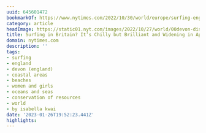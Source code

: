 ```yaml
---
uuid: 645601472
bookmarkOf: https://www.nytimes.com/2022/10/30/world/europe/surfing-england-north-devon.html
category: article
headImage: https://static01.nyt.com/images/2022/10/27/world/00devon-dispatch08/00devon-dispatch08-largeHorizontalJumbo.jpg
title: Surfing in Britain? It’s Chilly but Brilliant and Widening in Appeal.
domain: nytimes.com
description: ''
tags:
- surfing
- england
- devon (england)
- coastal areas
- beaches
- women and girls
- oceans and seas
- conservation of resources
- world
- by isabella kwai
date: '2023-01-26T19:52:23.441Z'
highlights:
---
```



